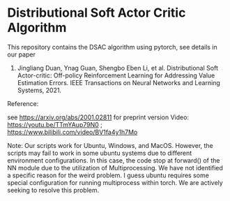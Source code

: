 # Distributional Soft Actor Critic Algorithm

This repository contains the DSAC algorithm using pytorch, see details in our paper

1) Jingliang Duan, Ynag Guan, Shengbo Eben Li, et al. Distributional Soft Actor-critic: Off-policy Reinforcement Learning for Addressing Value Estimation Errors. IEEE Transactions on Neural Networks and Learning Systems, 2021. 

Reference:

see https://arxiv.org/abs/2001.02811 for preprint version
Video: https://youtu.be/TTmYAup79N0 ; https://www.bilibili.com/video/BV1fa4y1h7Mo


Note:
Our scripts work for Ubuntu, Windows, and MacOS. However, the scripts may fail to work in some ubuntu systems due to different environment configurations. In this case, the code stop at forward() of the NN module due to the utilization of Multiprocessing. We have not identified a specific reason for the weird problem. I guess ubuntu requires some special configuration for running multiprocess within torch. We are actively seeking to resolve this problem.

